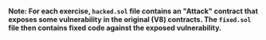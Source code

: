 #### Note: For each exercise, `hacked.sol` file contains an "Attack" contract that exposes some vulnerability in the original (V8) contracts. The `fixed.sol` file then contains fixed code against the exposed vulnerability.